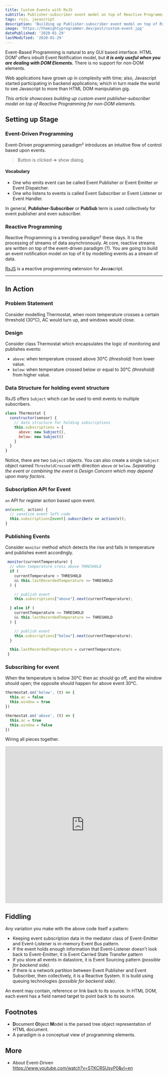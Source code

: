 ```yaml
---
title: Custom Events with RxJS
subtitle: Publisher-subscriber event model on top of Reactive Programming.
tags: rxjs, javascript
description: 'Building up Publisher-subscriber event model on top of RxJS.'
image: 'https://themightyprogrammer.dev/post/custom-event.jpg'
datePublished: '2020-01-29'
lastModified: '2020-01-29'
---
```


Event-Based Programming is natural to any GUI based interface. HTML DOM¹ offers inbuilt Event Notification model, but **_it is only useful when you are dealing with DOM Elements._** There is no support for non-DOM elements.

Web applications have grown up in complexity with time; also, Javascript started participating in backend applications; which in turn made the world to see Javascript to more than HTML DOM manipulation gig.

_This article showcases building up custom event publisher-subscriber model on top of Reactive Programming for non-DOM elements._

## Setting up Stage

### Event-Driven Programming

Event-Driven programming paradigm² introduces an intuitive flow of control based upon events.

> Button is clicked => show dialog.

#### Vocabulary

- One who emits event can be called Event Publisher or Event Emitter or Event Dispatcher.
- One who listens to events is called Event Subscriber or Event Listener or Event Handler.

In general, **Publisher-Subscriber** or **PubSub** term is used collectively for event publisher and even subscriber.

### Reactive Programming

Reactive Programming is a trending paradigm² these days. It is the processing of streams of data asynchronously. At core, reactive streams are written on top of the event-driven paradigm (?). You are going to build an event notification model on top of it by modelling events as a stream of data.

[RxJS](https://rxjs-dev.firebaseapp.com/) is a <b>r</b>eactive programming e<b>x</b>tension for <b>J</b>ava<b>s</b>cript.

---

## In Action

### Problem Statement

Consider modelling Thermostat, when room temperature crosses a certain threshold (30°C), AC would turn up, and windows would close.

### Design

Consider class Thermostat which encapsulates the logic of monitoring and publishes events:

- `above`: when temperature crossed above 30°C _(threshold)_ from lower value.
- `below`: when temperature crossed below or equal to 30°C _(threshold)_ from higher value.

### Data Structure for holding event structure

RxJS offers `Subject` which can be used to emit events to multiple subscribers.

```js
class Thermostat {
  constructor(sensor) {
    // data structure for holding subscriptions
    this.subscriptions = {
      above: new Subject(),
      below: new Subject()
    }
  }
}
```

Notice, there are two `Subject` objects. You can also create a single `Subject` object named `ThresholdCrossed` with direction `above` or `below`. _Separating the event or combining the event is Design Concern which may depend upon many factors._

### Subscription API for Event

`on` API for register action based upon event.

```js
on(event, action) {
  // sanatize event left code
  this.subscriptions[event].subscribe(v => action(v));
}
```

### Publishing Events

Consider `monitor` method which detects the rise and falls in temperature and publishes event accordingly.

```js
 monitor(currentTemperature) {
  // when temperature cross above THRESHOLD
  if (
    currentTemperature > THRESHOLD
    && this.lastRecordedTemperature <= THRESHOLD
  ) {

    // publish event
    this.subscriptions["above"].next(currentTemperature);

  } else if (
    currentTemperature <= THRESHOLD
    && this.lastRecordedTemperature >= THRESHOLD
  ) {

    // publish event
    this.subscriptions["below"].next(currentTemperature);
  }

  this.lastRecordedTemperature = currentTemperature;
 }
```

### Subscribing for event 

When the temperature is below 30°C then ac should go off, and the window should open; the opposite should happen for above event 30°C.

```js
thermostat.on('below', (t) => {
  this.ac = false
  this.window = true
})

thermostat.on('above', (t) => {
  this.ac = true
  this.window = false
})
```

Wiring all pieces together.

<iframe
     src="https://codesandbox.io/embed/custom-event-rxjs-ho0n5?fontsize=14&theme=light&view=preview"
     style="width:100%; height:500px; border:0; border-radius: 4px; overflow:hidden;"
     title="custom-event-rxjs"
     allow="geolocation; microphone; camera; midi; vr; accelerometer; gyroscope; payment; ambient-light-sensor; encrypted-media; usb"
     sandbox="allow-modals allow-forms allow-popups allow-scripts allow-same-origin"
   ></iframe>

## Fiddling

Any variation you make with the above code itself a pattern:

- Keeping event subscription data in the mediator class of Event-Emitter and Event-Listener is in-memory Event Bus pattern.
- If the event holds enough information that Event-Listener doesn't look back to Event-Emitter; it is Event Carried State Transfer pattern
- If you store all events in datastore, it is Event Sourcing pattern _(possible for backend side)_.
- If there is a network partition between Event Publisher and Event Subscriber, then collectively, it is a Reactive System. It is build using queuing technologies _(possible for backend side)_.

An event may contain, reference or link back to its source. In HTML DOM, each event has a field named target to point back to its source.

## Footnotes

- <b>D</b>ocument <b>O</b>bject <b>M</b>odel is the parsed tree object representation of HTML document.
- A paradigm is a conceptual view of programming elements.

## More

- About Event-Driven  
  https://www.youtube.com/watch?v=STKCRSUsyP0&vl=en
